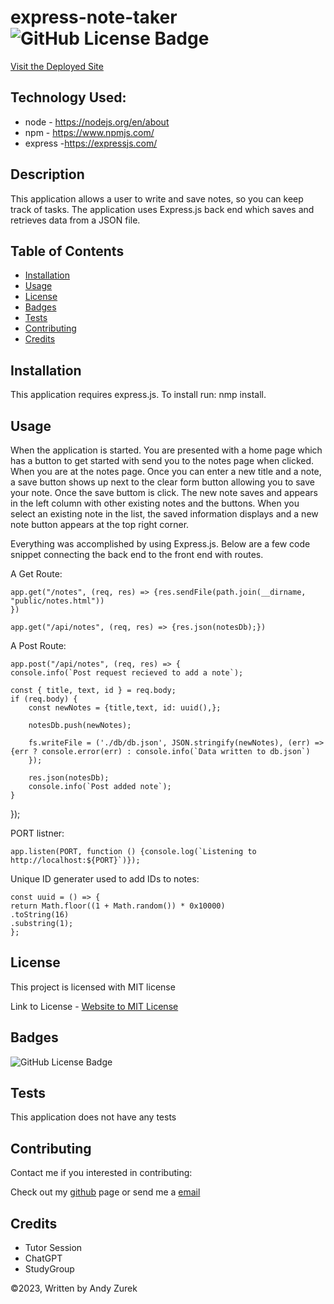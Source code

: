 # express-note-taker ![GitHub License Badge](https://img.shields.io/badge/License-MIT-yellow)

[Visit the Deployed Site](https://#)

## Technology Used:

* node - https://nodejs.org/en/about
* npm - https://www.npmjs.com/
* express -https://expressjs.com/

## Description

This application allows a user to write and save notes, so you can keep track of tasks. The application uses Express.js back end which saves and retrieves data from a JSON file.

## Table of Contents
  
   * [Installation](#installation)
   * [Usage](#usage)
   * [License](#license)
   * [Badges](#badges)
   * [Tests](#tests)
   * [Contributing](#contributing)
   * [Credits](#credits)

 ## Installation

 This application requires express.js. To install run: nmp install.

 ## Usage

 When the application is started. You are presented with a home page which has a button to get started with send you to the notes page when clicked. When you are at the notes page. Once you can enter a new title and a note, a save button shows up next to the clear form button allowing you to save your note. Once the save buttom is click. The new note saves and appears in the left column with other existing notes and the buttons. When you select an existing note in the list, the saved information displays and a new note button appears at the top right corner.

 Everything was accomplished by using Express.js.  Below are a few code snippet connecting the back end to the front end with routes.

 A Get Route:

    app.get("/notes", (req, res) => {res.sendFile(path.join(__dirname, "public/notes.html"))
    })

    app.get("/api/notes", (req, res) => {res.json(notesDb);})

A Post Route:

    app.post("/api/notes", (req, res) => {
    console.info(`Post request recieved to add a note`);

    const { title, text, id } = req.body;
    if (req.body) {
        const newNotes = {title,text, id: uuid(),};

        notesDb.push(newNotes);

        fs.writeFile = ('./db/db.json', JSON.stringify(newNotes), (err) => {err ? console.error(err) : console.info(`Data written to db.json`)
        });

        res.json(notesDb);
        console.info(`Post added note`);
    }   
});

PORT listner:

    app.listen(PORT, function () {console.log(`Listening to http://localhost:${PORT}`)});


Unique ID generater used to add IDs to notes:

    const uuid = () => {
    return Math.floor((1 + Math.random()) * 0x10000)
    .toString(16)
    .substring(1);
    };


 ## License

 This project is licensed with MIT license

 Link to License - [Website to MIT License]((https://opensource.org/license/mit))

 ## Badges

 ![GitHub License Badge](https://img.shields.io/badge/License-MIT-yellow)

 ## Tests

 This application does not have any tests

 ## Contributing

 Contact me if you interested in contributing:

 Check out my [github](https://github.com/AZurek17) page or send me a [email](mailto:andyzurek@gmail.com)

 ## Credits

 * Tutor Session
 * ChatGPT
 * StudyGroup


 &copy;2023, Written by Andy Zurek

